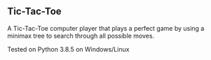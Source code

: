 ## Tic-Tac-Toe

A Tic-Tac-Toe computer player that plays a perfect game by using a minimax tree to
search through all possible moves.

Tested on Python 3.8.5 on Windows/Linux
